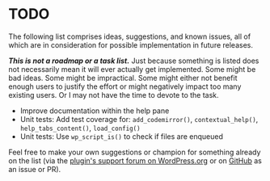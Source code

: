 # TODO

The following list comprises ideas, suggestions, and known issues, all of which are in consideration for possible implementation in future releases.

***This is not a roadmap or a task list.*** Just because something is listed does not necessarily mean it will ever actually get implemented. Some might be bad ideas. Some might be impractical. Some might either not benefit enough users to justify the effort or might negatively impact too many existing users. Or I may not have the time to devote to the task.

* Improve documentation within the help pane
* Unit tests: Add test coverage for: `add_codemirror()`, `contextual_help()`, `help_tabs_content()`, `load_config()`
* Unit tests: Use `wp_script_is()` to check if files are enqueued

Feel free to make your own suggestions or champion for something already on the list (via the [plugin's support forum on WordPress.org](https://wordpress.org/support/plugin/add-admin-javascript/) or on [GitHub](https://github.com/coffee2code/add-admin-javascript/) as an issue or PR).
